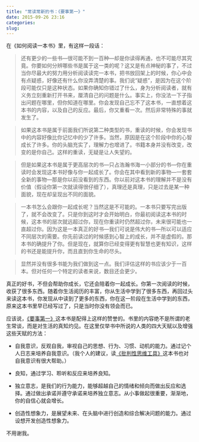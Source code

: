 ```yaml
---
title: "常读常新的书：《要事第一》"
date: 2015-09-26 23:16
categories:
slug:
---
```


在《如何阅读一本书》里，有这样一段话：

>还有更少的一些书—很可能不到一百种—却是你读得再通，也不可能尽其究竟。你要如何分辨哪些书是属于这一类的呢？这又是有点神秘的事了，不过当你尽最大的努力用分析阅读读完一本书，把书放回架上的时候，你心中会有点疑惑，好像还有什么你没弄清楚的事。我们说“疑惑”，是因为在这个阶段可能仅只是这种状态。如果你确知你错过了什么，身为分析阅读者，就有义务立刻重新打开书来，厘清自己的问题是什么。事实上，你没法一下子指出问题在哪里，但你知道在哪里。你会发现自己忘不了这本书，一直想着这本书的内容，以及自己的反应。最后，你又重看一次。然后非常特殊的事就发生了。

>如果这本书是属于前面我们所说第二种类型的书，重读的时候，你会发现书中的内容好像比你记忆中的少了许多。当然，原因是在这个阶段中你的心智成长了许多。你的头脑充实了，理解力也增进了。书籍本身并没有改变，改变的是你自己。这样的重读，无疑是让人失望的。

>但是如果这本书是属于更高层次的书—只占浩瀚书海一小部分的书—你在重读时会发现这本书好像与你一起成长了。你会在其中看到新的事物—一套套全新的事物—那是你以前没看到的东西。你以前对这本书的理解并不是没有价值（假设你第一次就读得很仔细了），真理还是真理，只是过去是某一种面貌，现在却呈现出不同的面貌。

>一本书怎么会跟你一起成长呢？当然这是不可能的。一本书只要写完出版了，就不会改变了。只是你到这时才会开始明白，你最初阅读这本书的时候，这本书的层次就远超过你，现在你重读时仍然超过你，未来很可能也一直超过你。因为这是一本真正的好书—我们可说是伟大的书—所以可以适应不同层次的需要。你先前读过的时候感到心智上的成长，并不是虚假的。那本书的确提升了你。但是现在，就算你已经变得更有智慧也更有知识，这样的书还是能提升你，而且直到你生命的尽头。

>显然并没有很多书能为我们做到这一点。我们评估这样的书应该少于一百本。但对任何一个特定的读者来说，数目还会更少。


真正的好书，不但会帮助你成长，它还会陪着你一起成长。你第一次阅读的时候，收获了很多东西。随着你生活阅历的丰富，你从生活中学到了很多东西，再回过头来读这本书，你发现从中读到了更多的东西，你在这一阶段在生活中学到的东西，原来这本书里早已经写过了，只是当时你没有领会而已。

应该说，[《要事第一》](http://book.douban.com/subject/1028372/)这本书是配得上这样的赞誉的。书里的内容绝不是所谓的老生常谈，而是对生活的真知灼见。在这里仅举书中所说的人类的四大天赋以及增强这些天赋的方法：

* 自我意识，反观自我，审视自己的思想、行为、习惯、动机的能力。通过记个人日志来培养自我意识。（我个人的建议，读[《批判性思维工具》](http://book.douban.com/subject/24697776/)这本书也对自我意识有很大帮助。）

* 良知，通过学习、聆听和反应来培养良知。

* 独立意志，是我们的行为能力，能够超越自己的情绪和倾向而做出反应和选择。通过做出承诺并遵守承诺来培养独立意志。从小事做起很重要，渐渐地，你的自信心就会增长。

* 创造性想象力，是展望未来、在头脑中进行创造和综合解决问题的能力。通过设想开发创造性想象力。


不用谢我。